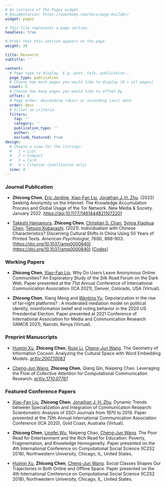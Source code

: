 ```yaml
---
# An instance of the Pages widget.
# Documentation: https://wowchemy.com/docs/page-builder/
widget: pages

# This file represents a page section.
headless: true

# Order that this section appears on the page.
weight: 30

title: Research
subtitle: ''

content:
  # Page type to display. E.g. post, talk, publication...
  page_type: publication
  # Choose how much pages you would like to display (0 = all pages)
  count: 5
  # Choose how many pages you would like to offset by
  offset: 0
  # Page order: descending (desc) or ascending (asc) date.
  order: desc
  # Filter on criteria
  filters:
    tag: ''
    category: ''
    publication_type: ''
    author: ''
    exclude_featured: true
design:
  # Choose a view for the listings:
  #   1 = List
  #   2 = Compact
  #   3 = Card
  #   4 = Citation (publication only)
  view: 4
---
```

<!-- {{% callout note %}}
Quickly discover relevant content by \\[filtering publications](./publication/).
{{% /callout %}} -->

### Journal Publication

- **Zhicong Chen**, [Eric Jardine](https://scholar.google.ca/citations?user=WC3tk7kAAAAJ&hl=en), [Xiao-Fan Liu](https://scholar.google.com/citations?user=77urMs4AAAAJ&hl=en), [Jonathan J. H. Zhu](https://scholar.google.com/citations?user=q41vFFQAAAAJ&hl=en). (2022) Seeking Anonymity on the Internet: The Knowledge Accumulation Process and Global Usage of the Tor Network. New Media & Society. January 2022. [https://doi:10.1177/14614448211072201](https://doi:10.1177/14614448211072201)

- [Takeshi Hamamura](https://scholar.google.com.au/citations?user=ZBaTY_0AAAAJ), **Zhicong Chen**, [Christian S. Chan](https://scholar.google.com/citations?user=idD2rG8AAAAJ&hl=en), [Sylvia Xiaohua Chen](https://scholar.google.com/citations?user=YK5zqVUAAAAJ&hl=en), [Tetsuro Kobayashi](https://scholar.google.com/citations?user=Ro7C2w0AAAAJ&hl=zh-TW). (2021). Individualism with Chinese Characteristics? Discerning Cultural Shifts in China Using 50 Years of Printed Texts. *American Psychologist*, 76(6), 888–903. [https://doi.org/10.1037/amp0000840](https://doi.org/10.1037/amp0000840) [[Codes](https://osf.io/4phmk/)]

### Working Papers

- **Zhicong Chen**, [Xiao-Fan Liu](https://scholar.google.com/citations?user=77urMs4AAAAJ&hl=en). Why Do Users Leave Anonymous Online Communities? An Exploratory Study of the Silk Road Forum on the Dark Web. Paper presented at the 71st Annual Conference of International Communication Association (ICA 2021), Denver, Colorado, USA (Virtual).

- **Zhicong Chen**, Xiang Meng and [Wenting Yu](https://scholar.google.com.hk/citations?user=vxE6Dm0AAAAJ&hl=zh-TW). Depolarization in the rise of far-right platforms? : A moderated mediation model on political identity, misinformation belief and voting behavior in the 2020 US Presidential Election. Paper presented at 2021 Conference of International Association for Media and Communication Research (IAMCR 2021), Nairobi, Kenya (Virtual).

### Preprint Manuscripts

- [Huimin Xu](https://scholar.google.com/citations?user=2HdXQFAAAAAJ&hl=en), **Zhicong Chen**, [Ruiqi Li](https://scholar.google.com/citations?user=IomtBmAAAAAJ&hl=zh-CN), [Cheng-Jun Wang](https://scholar.google.co.uk/citations?user=nNdt_G8AAAAJ). The Geometry of Information Cocoon: Analyzing the Cultural Space with Word Embedding Models. [*arXiv:2007.10083*](https://arxiv.org/abs/2007.10083)

- [Cheng-Jun Wang](https://scholar.google.co.uk/citations?user=nNdt_G8AAAAJ), **Zhicong Chen**, Qiang Qin, Naipeng Chao. Leveraging the Flow of Collective Attention for Computational Communication Research. [*arXiv:1710.07761*](https://arxiv.org/abs/1710.07761)

### Featured Conference Papers

- [Xiao-Fan Liu](https://scholar.google.com/citations?user=77urMs4AAAAJ&hl=en), **Zhicong Chen**, [Jonathan J. H. Zhu](https://scholar.google.com/citations?user=q41vFFQAAAAJ&hl=en). Dynamic Trends between Specialization and Integration of Communication Research: Scientometric Analysis of SSCI Journals from 1970 to 2019. Paper presented at the 70th Annual International Communication Association Conference (ICA 2020), Gold Coast, Australia (Virtual).

- **Zhicong Chen**, [Lingfei Wu](https://scholar.google.com/citations?user=NoDUFVUAAAAJ&hl=en), Naipeng Chao, [Cheng-Jun Wang](https://scholar.google.co.uk/citations?user=nNdt_G8AAAAJ). The Poor Read for Entertainment and the Rich Read for Education: Poverty, Fragmentation, and Knowledge Homogeneity. Paper presented on the 4th International Conference on Computational Social Science (IC2S2 2018), Northwestern University, Chicago, IL, United States.

- [Huimin Xu](https://scholar.google.com/citations?user=2HdXQFAAAAAJ&hl=en), **Zhicong Chen**, [Cheng-Jun Wang](https://scholar.google.co.uk/citations?user=nNdt_G8AAAAJ). Social Classes Shapes Our Trajectories in Both Online and Offline Space. Paper presented on the 4th International Conference on Computational Social Science (IC2S2 2018), Northwestern University, Chicago, IL, United States.